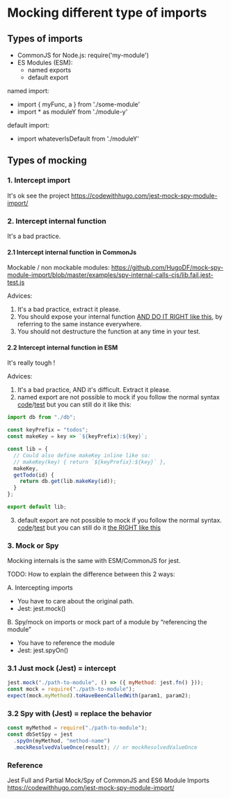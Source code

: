 # Mocking different type of imports

## Types of imports

- CommonJS for Node.js: require('my-module')
- ES Modules (ESM):
  - named exports
  - default export

named import:

- import { myFunc, a } from './some-module'
- import \* as moduleY from './module-y'

default import:

- import whateverIsDefault from './moduleY'

## Types of mocking

### 1. Intercept import

It's ok
see the project
https://codewithhugo.com/jest-mock-spy-module-import/

### 2. Intercept internal function

It's a bad practice.

#### 2.1 Intercept internal function in CommonJs

Mockable / non mockable modules:
https://github.com/HugoDF/mock-spy-module-import/blob/master/examples/spy-internal-calls-cjs/lib.fail.jest-test.js

Advices:

1. It's a bad practice, extract it please.
2. You should expose your internal function [AND DO IT RIGHT like this](https://github.com/HugoDF/mock-spy-module-import/blob/master/examples/spy-internal-calls-cjs/lib.js), by referring to the same instance everywhere.
3. You should not destructure the function at any time in your test.

#### 2.2 Intercept internal function in ESM

It's really tough !

Advices:

1. It's a bad practice, AND it's difficult. Extract it please.
2. named export are not possible to mock if you follow the normal syntax [code](https://github.com/HugoDF/mock-spy-module-import/blob/master/examples/spy-internal-calls-esm/lib.named-export.js)/[test](https://github.com/HugoDF/mock-spy-module-import/blob/master/examples/spy-internal-calls-esm/lib.named-export.jest-test.js) but you can still do it like this:

```js
import db from "./db";

const keyPrefix = "todos";
const makeKey = key => `${keyPrefix}:${key}`;

const lib = {
  // Could also define makeKey inline like so:
  // makeKey(key) { return `${keyPrefix}:${key}` },
  makeKey,
  getTodo(id) {
    return db.get(lib.makeKey(id));
  }
};

export default lib;
```

3. default export are not possible to mock if you follow the normal syntax. [code](https://github.com/HugoDF/mock-spy-module-import/blob/master/examples/spy-internal-calls-esm/lib.default-export.js)/[test](https://github.com/HugoDF/mock-spy-module-import/blob/master/examples/spy-internal-calls-esm/lib.default-export.jest-test.js) but you can still do it [the RIGHT like this](https://github.com/HugoDF/mock-spy-module-import\examples\spy-internal-calls-esm\lib.js)

### 3. Mock or Spy

Mocking internals is the same with ESM/CommonJS for jest.

TODO: How to explain the difference between this 2 ways:

A. Intercepting imports

- You have to care about the original path.
- Jest: jest.mock()

B. Spy/mock on imports or mock part of a module by “referencing the module”

- You have to reference the module
- Jest: jest.spyOn()

### 3.1 Just mock (Jest) = intercept

```js
jest.mock("./path-to-module", () => ({ myMethod: jest.fn() }));
const mock = require("./path-to-module");
expect(mock.myMethod).toHaveBeenCalledWith(param1, param2);
```

### 3.2 Spy with (Jest) = replace the behavior

```js
const myMethod = require("./path-to-module");
const dbSetSpy = jest
  .spyOn(myMethod, "method-name")
  .mockResolvedValueOnce(result); // or mockResolvedValueOnce
```

### Reference

Jest Full and Partial Mock/Spy of CommonJS and ES6 Module Imports  
https://codewithhugo.com/jest-mock-spy-module-import/
